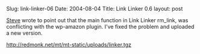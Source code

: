 Slug: link-linker-06
Date: 2004-08-04
Title: Link Linker 0.6
layout: post

<a href="http://redmonk.net/index.php?p=1837#comment-740">Steve</a> wrote to point out that the main function in Link Linker rm_link, was conflicting with the wp-amazon plugin. I&#39;ve fixed the problem and uploaded a new version.

http://redmonk.net/mt/mt-static/uploads/linker.tgz
